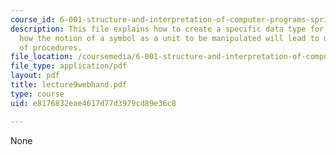 ```yaml
---
course_id: 6-001-structure-and-interpretation-of-computer-programs-spring-2005
description: This file explains how to create a specific data type for symbols, and
  how the notion of a symbol as a unit to be manipulated will lead to different kinds
  of procedures.
file_location: /coursemedia/6-001-structure-and-interpretation-of-computer-programs-spring-2005/e8176832eae4617d77d3979cd89e36c8_lecture9webhand.pdf
file_type: application/pdf
layout: pdf
title: lecture9webhand.pdf
type: course
uid: e8176832eae4617d77d3979cd89e36c8

---
```

None